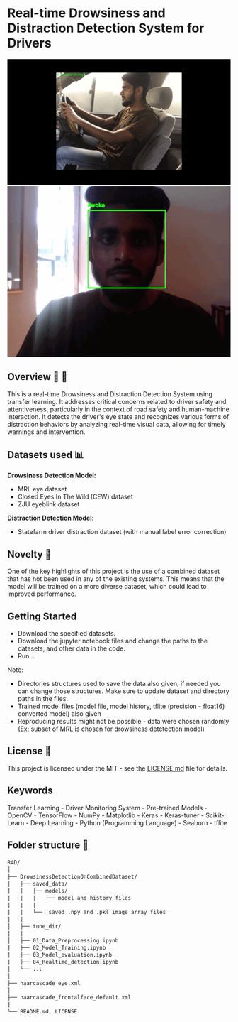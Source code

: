 # Real-time Drowsiness and Distraction Detection System for Drivers

<img src="result_GIFs/dis_det_gif.gif">
<img src="result_GIFs/dr_det.gif">

## Overview 🚀 🚗

This is a real-time Drowsiness and Distraction Detection System using transfer learning. It addresses critical concerns related to driver safety and attentiveness, particularly in the context of road safety and human-machine interaction. It detects the driver's eye state and recognizes various forms of distraction behaviors by analyzing real-time visual data, allowing for timely warnings and intervention.

## Datasets used 📊

**Drowsiness Detection Model:**
- MRL eye dataset
- Closed Eyes In The Wild (CEW) dataset
- ZJU eyeblink dataset

**Distraction Detection Model:**
- Statefarm driver distraction dataset (with manual label error correction)

## Novelty 🌟

One of the key highlights of this project is the use of a combined dataset that has not been used in any of the existing systems. This means that the model will be trained on a more diverse dataset, which could lead to improved performance.

## Getting Started

- Download the specified datasets.
- Download the jupyter notebook files and change the paths to the datasets, and other data in the code.
- Run...

Note: 
- Directories structures used to save the data also given, if needed you can change those structures. Make sure to update dataset and directory paths in the files.
- Trained model files (model file, model history, tflite (precision - float16) converted model) also given
- Reproducing results might not be possible - data were chosen randomly (Ex: subset of MRL is chosen for drowsiness detctection model)

## License 📜

This project is licensed under the MIT - see the [LICENSE.md](https://github.com/Justy-11/R4D/blob/988f3ce100134d355b0251eb3e851338114116f7/LICENSE) file for details.

## Keywords

Transfer Learning - Driver Monitoring System - Pre-trained Models - OpenCV - TensorFlow - NumPy - Matplotlib - Keras - Keras-tuner - Scikit-Learn - Deep Learning - Python (Programming Language) - Seaborn - tflite

## Folder structure 📁

```
R4D/
│
├── DrowsinessDetectionOnCombinedDataset/
│   ├── saved_data/    
|   |   ├── models/
|   |   |   └── model and history files
|   |   |
|   |   └──  saved .npy and .pkl image array files
|   | 
│   ├── tune_dir/
|   |  
│   ├── 01_Data_Preprocessing.ipynb
|   ├── 02_Model_Training.ipynb
|   ├── 03_Model_evaluation.ipynb
|   ├── 04_Realtime_detection.ipynb
│   └── ...
│
├── haarcascade_eye.xml
│
├── haarcascade_frontalface_default.xml
|
└── README.md, LICENSE

